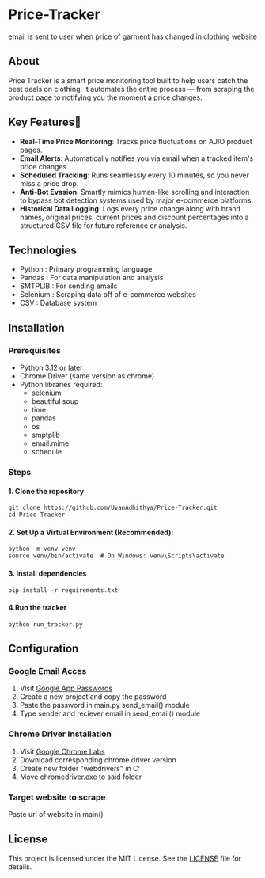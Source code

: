 # Price-Tracker
email is sent to user when price of garment has changed in clothing website
## About
Price Tracker is a smart price monitoring tool built to help users catch the best deals on clothing. It automates the entire process — from scraping the product page to notifying you the moment a price changes.
## Key Features🔧
- **Real-Time Price Monitoring**: Tracks price fluctuations on AJIO product pages.
- **Email Alerts**: Automatically notifies you via email when a tracked item's price changes.
- **Scheduled Tracking**: Runs seamlessly every 10 minutes, so you never miss a price drop.
- **Anti-Bot Evasion**: Smartly mimics human-like scrolling and interaction to bypass bot detection systems used by major e-commerce platforms.
- **Historical Data Logging**: Logs every price change along with brand names, original prices, current prices and discount percentages into a structured CSV file for future reference or analysis.
## Technologies
- Python : Primary programming language
- Pandas : For data manipulation and analysis
- SMTPLIB : For sending emails
- Selenium : Scraping data off of e-commerce websites
- CSV : Database system
## Installation
### Prerequisites
- Python 3.12 or later
- Chrome Driver (same version as chrome)
- Python libraries required:
  - selenium
  - beautiful soup
  - time
  - pandas
  - os
  - smptplib
  - email.mime
  - schedule
### Steps
#### **1. Clone the repository**
```
git clone https://github.com/UvanAdhithya/Price-Tracker.git
cd Price-Tracker
```
#### 2. Set Up a Virtual Environment (Recommended):
```
python -m venv venv
source venv/bin/activate  # On Windows: venv\Scripts\activate
```
#### 3. Install dependencies
```
pip install -r requirements.txt
```
#### 4.Run the tracker
```
python run_tracker.py
```
## Configuration
### Google Email Acces
1. Visit [Google App Passwords](https://myaccount.google.com/apppasswords)
2. Create a new project and copy the password
3. Paste the password in main.py send_email() module
4. Type sender and reciever email in send_email() module
### Chrome Driver Installation
1. Visit [Google Chrome Labs](https://googlechromelabs.github.io/chrome-for-testing/)
2. Download corresponding chrome driver version
3. Create new folder "webdrivers" in C:
4. Move chromedriver.exe to said folder
### Target website to scrape
Paste url of website in main()
## License
This project is licensed under the MIT License. See the [LICENSE](UvanAdhithya-patch-1/LICENSE.md) file for details.

